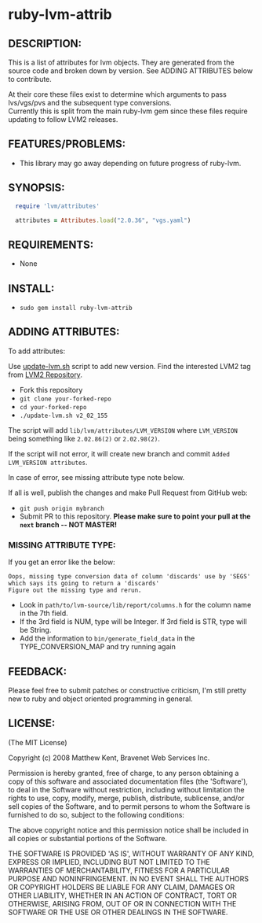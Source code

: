 # ruby-lvm-attrib
## DESCRIPTION:
This is a list of attributes for lvm objects. They are generated from the  source code and broken down by version. See ADDING ATTRIBUTES below to contribute.

At their core these files exist to determine which arguments to pass lvs/vgs/pvs and the subsequent type conversions.<br>Currently this is split from the main ruby-lvm gem since these files require updating to follow LVM2 releases.

## FEATURES/PROBLEMS:
- This library may go away depending on future progress of ruby-lvm.

## SYNOPSIS:

```ruby
  require 'lvm/attributes'

  attributes = Attributes.load("2.0.36", "vgs.yaml")
```

## REQUIREMENTS:
- None

## INSTALL:
- `sudo gem install ruby-lvm-attrib`

## ADDING ATTRIBUTES:

To add attributes:

Use [update-lvm.sh](update-lvm.sh) script to add new version.
Find the interested LVM2 tag from [LVM2 Repository](https://git.fedorahosted.org/cgit/lvm2.git/refs/tags).

- Fork this repository
- `git clone your-forked-repo`
- `cd your-forked-repo`
- `./update-lvm.sh v2_02_155`

The script will add `lib/lvm/attributes/LVM_VERSION` where `LVM_VERSION` being something like `2.02.86(2)` or `2.02.98(2)`.

If the script will not error, it will create new branch and commit `Added LVM_VERSION attributes`.

In case of error, see missing attribute type note below.

If all is well, publish the changes and make Pull Request from GitHub web:

- `git push origin mybranch`
- Submit PR to this repository. **Please make sure to point your pull at the `next` branch -- NOT MASTER!**

### MISSING ATTRIBUTE TYPE:
If you get an error like the below:

```
Oops, missing type conversion data of column 'discards' use by 'SEGS' which says its going to return a 'discards'
Figure out the missing type and rerun.
```

- Look in `path/to/lvm-source/lib/report/columns.h` for the column name in the 7th field.
- If the 3rd field is NUM, type will be Integer. If 3rd field is STR, type will be String.
- Add the information to `bin/generate_field_data` in the TYPE_CONVERSION_MAP and try running again

## FEEDBACK:
Please feel free to submit patches or constructive criticism, I'm still pretty new to ruby and object oriented programming in general.

## LICENSE:
(The MIT License)

Copyright (c) 2008 Matthew Kent, Bravenet Web Services Inc.

Permission is hereby granted, free of charge, to any person obtaining a copy of this software and associated documentation files (the 'Software'), to deal in the Software without restriction, including without limitation the rights to use, copy, modify, merge, publish, distribute, sublicense, and/or sell copies of the Software, and to permit persons to whom the Software is furnished to do so, subject to the following conditions:

The above copyright notice and this permission notice shall be included in all copies or substantial portions of the Software.

THE SOFTWARE IS PROVIDED 'AS IS', WITHOUT WARRANTY OF ANY KIND, EXPRESS OR IMPLIED, INCLUDING BUT NOT LIMITED TO THE WARRANTIES OF MERCHANTABILITY, FITNESS FOR A PARTICULAR PURPOSE AND NONINFRINGEMENT. IN NO EVENT SHALL THE AUTHORS OR COPYRIGHT HOLDERS BE LIABLE FOR ANY CLAIM, DAMAGES OR OTHER LIABILITY, WHETHER IN AN ACTION OF CONTRACT, TORT OR OTHERWISE, ARISING FROM, OUT OF OR IN CONNECTION WITH THE SOFTWARE OR THE USE OR OTHER DEALINGS IN THE SOFTWARE.
